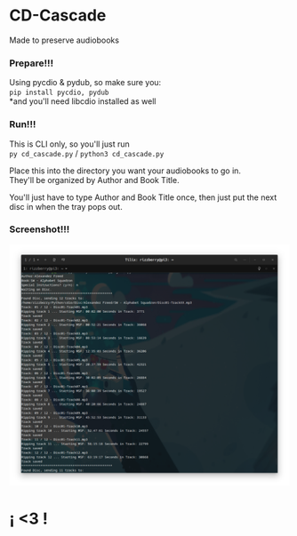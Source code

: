 # CD-Cascade  
Made to preserve audiobooks  

### Prepare!!!
Using pycdio & pydub, so make sure you:   
`pip install pycdio, pydub`   
*and you'll need libcdio installed as well  

### Run!!!
This is CLI only, so you'll just run  
`py cd_cascade.py` / `python3 cd_cascade.py`

Place this into the directory you want your audiobooks to go in.  
They'll be organized by Author and Book Title.  

You'll just have to type Author and Book Title once, then just put the next disc in when the tray pops out. 

### Screenshot!!!
![Running example in terminal](images/Mojoshot_20241021_232441.png "Screenshot")

# ¡ <3 !